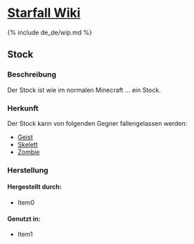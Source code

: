 # [Starfall Wiki](/de_de/index.md)

{% include de_de/wip.md %}

## Stock

### Beschreibung

Der Stock ist wie im normalen Minecraft ... ein Stock.

### Herkunft

Der Stock kann von folgenden Gegner fallengelassen werden:

- [Geist](/de_de/gegner/geist)
- [Skelett](/de_de/gegner/skelett)
- [Zombie](/de_de/gegner/zombie)

### Herstellung

#### Hergestellt durch:
- Item0
#### Genutzt in:

- Item1

